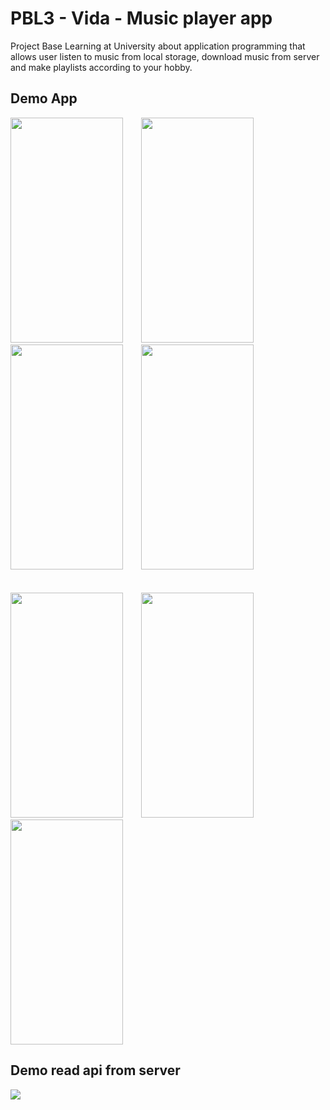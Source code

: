 # PBL3 - Vida - Music player app
Project Base Learning at University about application programming that allows user listen to music from local storage, download music from server and make playlists according to your hobby. 
## Demo App
<div>
<img src="https://github.com/thanhvinh73/PBL3/blob/main/document/MusicPlayer.jpeg" width="180" height="360" />
&emsp;&ensp;
<img src="https://github.com/thanhvinh73/PBL3/blob/main/document/HomePage.jpeg" width="180" height="360" />
&emsp;&ensp;
<img src="https://github.com/thanhvinh73/PBL3/blob/main/document/DownloadPage.jpeg" width="180" height="360" />
&emsp;&ensp;
<img src="https://github.com/thanhvinh73/PBL3/blob/main/document/FavouritePlaylistPage.jpeg" width="180" height="360" />
<div/>
<br>
<br>
<div>
<img src="https://github.com/thanhvinh73/PBL3/blob/main/document/LoginPage.jpeg" width="180" height="360" />
&emsp;&ensp;
<img src="https://github.com/thanhvinh73/PBL3/blob/main/document/Register.jpeg" width="180" height="360" />
&emsp;&ensp;
<img src="https://github.com/thanhvinh73/PBL3/blob/main/document/Profile.jpeg" width="180" height="360" />
<div/>

## Demo read api from server
<img src="https://github.com/thanhvinh73/PBL3/blob/main/document/DemoReadApi.png" />
